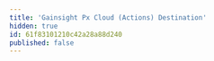 ```yaml
---
title: 'Gainsight Px Cloud (Actions) Destination'
hidden: true
id: 61f83101210c42a28a88d240
published: false
---
```

